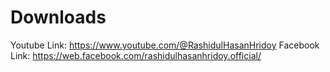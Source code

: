# Downloads

Youtube Link: https://www.youtube.com/@RashidulHasanHridoy
Facebook Link: https://web.facebook.com/rashidulhasanhridoy.official/
